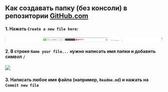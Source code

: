 ## Как создавать папку (без консоли) в репозитории [GitHub.com](www.github.com)

#### 1. Нажать `Create a new file here`:

![](img/images/draftGitHub1.png)


#### 2. В строке `Name your file...`  нужно написать имя папки и добавить символ `/` 

![](https://github.com/soda-io/Hacks-and-Tips/blob/master/media/images/changing_file_path.png?raw=true)


#### 3. Написать любое имя файла (например, `Readme.md`) и нажать на `Commit new file`
